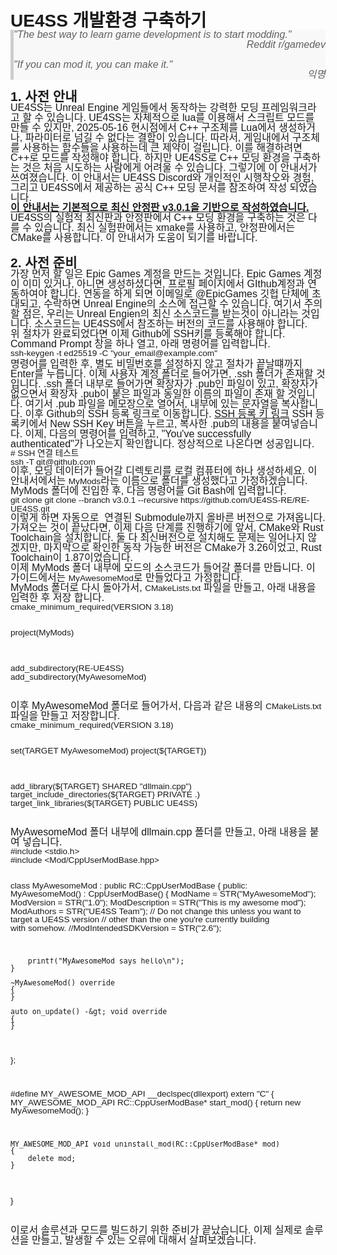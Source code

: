 <h1 style="min-height: 1em; margin: 0; padding: 0; font-family: Helvetica, Arial, sans-serif; line-height: 1.0;">UE4SS 개발환경 구축하기</h1>
<div style="min-height: 1em; margin: 0; padding: 0; font-family: Helvetica, Arial, sans-serif; font-size: 16px; line-height: 1.0;">
<blockquote style="font-family: Helvetica, Arial, sans-serif; line-height: 1.0; margin: 0; padding: 0; border-left: 5px solid #ccc; background-color: #f8f8f8; position: relative; z-index: 1; min-height: 1em;">
<div style="min-height: 1em; margin: 0; padding: 0; font-family: Helvetica, Arial, sans-serif; font-size: 16px; line-height: 1.0;">​<em style="min-height: 1em; margin: 0; padding: 0; font-family: Helvetica, Arial, sans-serif; line-height: 1.0;">"The best way to learn game development is to start modding."<br style="min-height: 1em; margin: 0; padding: 0; font-family: Helvetica, Arial, sans-serif; line-height: 1.0;"></em></div>
<div style="min-height: 1em; margin: 0; padding: 0; font-family: Helvetica, Arial, sans-serif; font-size: 16px; line-height: 1.0; text-align: right;"><em style="min-height: 1em; margin: 0; padding: 0; font-family: Helvetica, Arial, sans-serif; line-height: 1.0;">Reddit r/gamedev</em>​</div>
<div style="min-height: 1em; margin: 0; padding: 0; font-family: Helvetica, Arial, sans-serif; font-size: 16px; line-height: 1.0; text-align: right;">​</div>
<div style="min-height: 1em; margin: 0; padding: 0; font-family: Helvetica, Arial, sans-serif; font-size: 16px; line-height: 1.0; text-align: left;"><em style="min-height: 1em; margin: 0; padding: 0; font-family: Helvetica, Arial, sans-serif; line-height: 1.0;">"If you can mod it, you can make it."<br style="min-height: 1em; margin: 0; padding: 0; font-family: Helvetica, Arial, sans-serif; line-height: 1.0;"></em>
<div style="min-height: 1em; margin: 0; padding: 0; font-family: Helvetica, Arial, sans-serif; font-size: 16px; line-height: 1.0; text-align: right;"><em style="min-height: 1em; margin: 0; padding: 0; font-family: Helvetica, Arial, sans-serif; line-height: 1.0;">익명</em></div>
</div>
</blockquote>
</div>
<div style="min-height: 1em; margin: 0; padding: 0; font-family: Helvetica, Arial, sans-serif; font-size: 16px; line-height: 1.0;">​</div>
<h2 style="min-height: 1em; margin: 0; padding: 0; font-family: Helvetica, Arial, sans-serif; line-height: 1.0;">1. 사전 안내</h2>
<div style="min-height: 1em; margin: 0; padding: 0; font-family: Helvetica, Arial, sans-serif; font-size: 16px; line-height: 1.0;">UE4SS는 Unreal Engine 게임들에서 동작하는 강력한 모딩 프레임워크라고 할 수 있습니다. UE4SS는 자체적으로 lua를 이용해서 스크립트 모드를 만들 수 있지만, 2025-05-16 현시점에서 C++ 구조체를 Lua에서 생성하거나, 파라미터로 넘길 수 없다는 결함이 있습니다. 따라서, 게임내에서 구조체를 사용하는 함수들을 사용하는데 큰 제약이 걸립니다. 이를 해결하려면 C++로 모드를 작성해야 합니다. 하지만 UE4SS로 C++ 모딩 환경을 구축하는 것은 처음 시도하는 사람에게 어려울 수 있습니다. 그렇기에 이 안내서가 쓰여졌습니다. 이 안내서는 UE4SS Discord와 개인적인 시행착오와 경험, 그리고 UE4SS에서 제공하는 공식 C++ 모딩 문서를 참조하여 작성 되었습니다.</div>
<div style="min-height: 1em; margin: 0; padding: 0; font-family: Helvetica, Arial, sans-serif; font-size: 16px; line-height: 1.0;"><span style="min-height: 1em; margin: 0; padding: 0; font-family: Helvetica, Arial, sans-serif; line-height: 1.0; text-decoration: underline;"><strong style="min-height: 1em; margin: 0; padding: 0; font-family: Helvetica, Arial, sans-serif; line-height: 1.0;">이 안내서는 기본적으로 최신 안정판 v3.0.1을 기반으로 작성하였습니다.</strong></span> UE4SS의 실험적 최신판과 안정판에서 C++ 모딩 환경을 구축하는 것은 다를 수 있습니다. 최신 실험판에서는 xmake를 사용하고, 안정판에서는 CMake를 사용합니다. 이 안내서가 도움이 되기를 바랍니다.</div>
<h2 style="min-height: 1em; margin: 0; padding: 0; font-family: Helvetica, Arial, sans-serif; line-height: 1.0;">​</h2>
<h2 style="min-height: 1em; margin: 0; padding: 0; font-family: Helvetica, Arial, sans-serif; line-height: 1.0;">2. 사전 준비</h2>
<div style="min-height: 1em; margin: 0; padding: 0; font-family: Helvetica, Arial, sans-serif; font-size: 16px; line-height: 1.0;">가장 먼저 할 일은 Epic Games 계정을 만드는 것입니다. Epic Games 계정이 이미 있거나, 아니면 생성하셨다면, 프로필 페이지에서 GIthub계정과 연동하여야 합니다. 연동을 하게 되면 이메일로 @EpicGames 깃헙 단체에 초대되고, 수락하면 Unreal Engine의 소스에 접근할 수 있습니다. 여기서 주의할 점은, 우리는 Unreal Engien의 최신 소스코드를 받는것이 아니라는 것입니다. 소스코드는 UE4SS에서 참조하는 버전의 코드를 사용해야 합니다.</div>
<div style="min-height: 1em; margin: 0; padding: 0; font-family: Helvetica, Arial, sans-serif; font-size: 16px; line-height: 1.0;">위 절차가 완료되었다면 이제 Github에 SSH키를 등록해야 합니다. Command Prompt 창을 하나 열고, 아래 명령어를 입력합니다.</div>
<div style="min-height: 1em; margin: 0; padding: 0; font-family: Helvetica, Arial, sans-serif; font-size: 16px; line-height: 1.0;">
<pre class="language-markup" style="min-height: 1em; margin: 0; padding: 0; font-family: Helvetica, Arial, sans-serif; line-height: 1.0;"><code style="min-height: 1em; margin: 0; padding: 0; font-family: Helvetica, Arial, sans-serif; line-height: 1.0;">ssh-keygen -t ed25519 -C "your_email@example.com"</code></pre>
</div>
<div style="min-height: 1em; margin: 0; padding: 0; font-family: Helvetica, Arial, sans-serif; font-size: 16px; line-height: 1.0;">명령어를 입력한 후, 별도 비밀번호를 설정하지 않고 절차가 끝날떄까지 Enter를 누릅니다.&nbsp;이제 사용자 계정 폴더로 들어가면, .ssh 폴더가 존재할 것입니다. .ssh 폴더 내부로 들어가면 확장자가 .pub인 파일이 있고, 확장자가 없으면서 확장자 .pub이 붙은 파일과 동일한 이름의 파일이 존재 할 것입니다. 여기서 .pub 파일을 메모장으로 열어서, 내부에 있는 문자열을 복사합니다. 이후 Github의 SSH 등록 링크로 이동합니다. <a href="https://github.com/settings/keys" style="min-height: 1em; margin: 0; padding: 0; font-family: Helvetica, Arial, sans-serif; line-height: 1.0;">SSH 등록 키 링크</a> SSH 등록키에서 New SSH Key 버튼을 누르고, 복사한 .pub의 내용을 붙여넣습니다. 이제, 다음의 명령어를 입력하고, "You've successfully authenticated"가 나오는지 확인합니다. 정상적으로 나온다면 성공입니다.</div>
<div style="min-height: 1em; margin: 0; padding: 0; font-family: Helvetica, Arial, sans-serif; font-size: 16px; line-height: 1.0;">
<pre class="language-markup" style="min-height: 1em; margin: 0; padding: 0; font-family: Helvetica, Arial, sans-serif; line-height: 1.0;"><code style="min-height: 1em; margin: 0; padding: 0; font-family: Helvetica, Arial, sans-serif; line-height: 1.0;"># SSH 연결 테스트
ssh -T git@github.com</code></pre>
</div>
<div style="min-height: 1em; margin: 0; padding: 0; font-family: Helvetica, Arial, sans-serif; font-size: 16px; line-height: 1.0;">이후, 모딩 데이터가 들어갈 디렉토리를 로컬 컴퓨터에 하나 생성하세요. 이 안내서에서는 <code style="min-height: 1em; margin: 0; padding: 0; font-family: Helvetica, Arial, sans-serif; line-height: 1.0;">MyMods</code>라는 이름으로 폴더를 생성했다고 가정하겠습니다. MyMods 폴더에 진입한 후, 다음 명령어를 Git Bash에 입력합니다.</div>
<div style="min-height: 1em; margin: 0; padding: 0; font-family: Helvetica, Arial, sans-serif; font-size: 16px; line-height: 1.0;">
<pre class="language-markup" style="min-height: 1em; margin: 0; padding: 0; font-family: Helvetica, Arial, sans-serif; line-height: 1.0;"><code style="min-height: 1em; margin: 0; padding: 0; font-family: Helvetica, Arial, sans-serif; line-height: 1.0;">git clone git clone --branch v3.0.1 --recursive https://github.com/UE4SS-RE/RE-UE4SS.git</code></pre>
</div>
<div style="min-height: 1em; margin: 0; padding: 0; font-family: Helvetica, Arial, sans-serif; font-size: 16px; line-height: 1.0;">이렇게 하면 자동으로&nbsp; 연결된 Submodule까지 올바른 버전으로 가져옵니다. 가져오는 것이 끝났다면, 이제 다음 단계를 진행하기에 앞서, CMake와 Rust Toolchain을 설치합니다. 둘 다 최신버전으로 설치해도 문제는 일어나지 않겠지만, 마지막으로 확인한 동작 가능한 버전은 CMake가 3.26이었고, Rust Toolchain이 1.87이었습니다.</div>
<div style="min-height: 1em; margin: 0; padding: 0; font-family: Helvetica, Arial, sans-serif; font-size: 16px; line-height: 1.0;">이제 MyMods 폴더 내부에 모드의 소스코드가 들어갈 폴더를 만듭니다. 이 가이드에서는 <code style="min-height: 1em; margin: 0; padding: 0; font-family: Helvetica, Arial, sans-serif; line-height: 1.0;">MyAwesomeMod</code>로 만들었다고 가정합니다.</div>
<div style="min-height: 1em; margin: 0; padding: 0; font-family: Helvetica, Arial, sans-serif; font-size: 16px; line-height: 1.0;">MyMods 폴더로 다시 돌아가서,&nbsp;<code style="min-height: 1em; margin: 0; padding: 0; font-family: Helvetica, Arial, sans-serif; line-height: 1.0;">CMakeLists.txt</code> 파일을 만들고, 아래 내용을 입력한 후 저장 합니다.</div>
<div style="min-height: 1em; margin: 0; padding: 0; font-family: Helvetica, Arial, sans-serif; font-size: 16px; line-height: 1.0;">
<pre class="language-markup" style="min-height: 1em; margin: 0; padding: 0; font-family: Helvetica, Arial, sans-serif; line-height: 1.0;"><code style="min-height: 1em; margin: 0; padding: 0; font-family: Helvetica, Arial, sans-serif; line-height: 1.0;">cmake_minimum_required(VERSION 3.18)

project(MyMods)

add_subdirectory(RE-UE4SS)
add_subdirectory(MyAwesomeMod)</code></pre>
</div>
<div style="min-height: 1em; margin: 0; padding: 0; font-family: Helvetica, Arial, sans-serif; font-size: 16px; line-height: 1.0;">이후 MyAwesomeMod 폴더로 들어가서, 다음과 같은 내용의 <code style="min-height: 1em; margin: 0; padding: 0; font-family: Helvetica, Arial, sans-serif; line-height: 1.0;">CMakeLists.txt</code>파일을 만들고 저장합니다.</div>
<div style="min-height: 1em; margin: 0; padding: 0; font-family: Helvetica, Arial, sans-serif; font-size: 16px; line-height: 1.0;">
<pre class="language-markup" style="min-height: 1em; margin: 0; padding: 0; font-family: Helvetica, Arial, sans-serif; line-height: 1.0;"><code style="min-height: 1em; margin: 0; padding: 0; font-family: Helvetica, Arial, sans-serif; line-height: 1.0;">cmake_minimum_required(VERSION 3.18)

set(TARGET MyAwesomeMod)
project(${TARGET})

add_library(${TARGET} SHARED "dllmain.cpp")
target_include_directories(${TARGET} PRIVATE .)
target_link_libraries(${TARGET} PUBLIC UE4SS)</code></pre>
</div>
<div style="min-height: 1em; margin: 0; padding: 0; font-family: Helvetica, Arial, sans-serif; font-size: 16px; line-height: 1.0;">MyAwesomeMod 폴더 내부에 dllmain.cpp 폴더를 만들고, 아래 내용을 붙여 넣습니다.</div>
<div style="min-height: 1em; margin: 0; padding: 0; font-family: Helvetica, Arial, sans-serif; font-size: 16px; line-height: 1.0;">
<pre class="language-markup" style="min-height: 1em; margin: 0; padding: 0; font-family: Helvetica, Arial, sans-serif; line-height: 1.0;"><code style="min-height: 1em; margin: 0; padding: 0; font-family: Helvetica, Arial, sans-serif; line-height: 1.0;">#include &lt;stdio.h&gt;
#include &lt;Mod/CppUserModBase.hpp&gt;

class MyAwesomeMod : public RC::CppUserModBase
{
public:
    MyAwesomeMod() : CppUserModBase()
    {
        ModName = STR("MyAwesomeMod");
        ModVersion = STR("1.0");
        ModDescription = STR("This is my awesome mod");
        ModAuthors = STR("UE4SS Team");
        // Do not change this unless you want to target a UE4SS version
        // other than the one you're currently building with somehow.
        //ModIntendedSDKVersion = STR("2.6");
        
        printf("MyAwesomeMod says hello\n");
    }

    ~MyAwesomeMod() override
    {
    }

    auto on_update() -&gt; void override
    {
    }
};

#define MY_AWESOME_MOD_API __declspec(dllexport)
extern "C"
{
    MY_AWESOME_MOD_API RC::CppUserModBase* start_mod()
    {
        return new MyAwesomeMod();
    }

    MY_AWESOME_MOD_API void uninstall_mod(RC::CppUserModBase* mod)
    {
        delete mod;
    }
}</code></pre>
</div>
<div style="min-height: 1em; margin: 0; padding: 0; font-family: Helvetica, Arial, sans-serif; font-size: 16px; line-height: 1.0;">이로서 솔루션과 모드를 빌드하기 위한 준비가 끝났습니다. 이제 실제로 솔루션을 만들고, 발생할 수 있는 오류에 대해서 살펴보겠습니다.</div>
